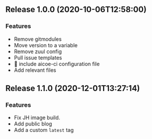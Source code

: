 
## Release 1.0.0 (2020-10-06T12:58:00)
### Features
* Remove gitmodules
* Move version to a variable
* Remove zuul config
* Pull issue templates
* :truck: include aicoe-ci configuration file
* Add relevant files

## Release 1.1.0 (2020-12-01T13:27:14)
### Features
* Fix JH image build.
* Add public blog
* Add a custom `latest` tag
